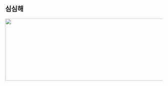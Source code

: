 <h2>심심해</h2>

<a href="https://www.gitanimals.org/en_US?utm_medium=image&utm_source=ONION-KHJ&utm_content=line">
  <img
    src="https://render.gitanimals.org/lines/ONION-KHJ"
    width="800"
    height="200"
  />
</a>

